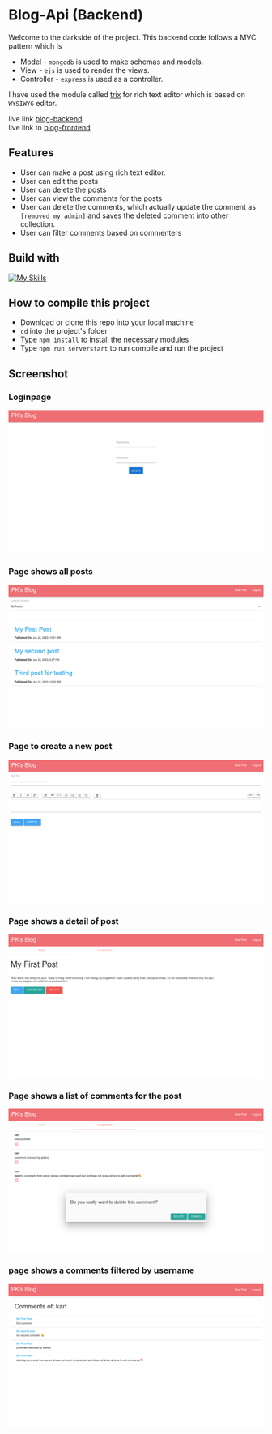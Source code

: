 # Blog-Api (Backend)

Welcome to the darkside of the project. This backend code follows a MVC pattern which is
* Model - `mongodb` is used to make schemas and models.
* View - `ejs` is used to render the views.
* Controller - `express` is used as a controller.

I have used the module called [trix](https://github.com/basecamp/trix) for rich text editor which is based on `WYSIWYG` editor.

live link [blog-backend](https://blogapi-1ei1.onrender.com)<br>
live link to [blog-frontend](https://blogapi-1ei1.onrender.com)

## Features
* User can make a post using rich text editor.
* User can edit the posts
* User can delete the posts
* User can view the comments for the posts
* User can delete the comments, which actually update the comment as `[removed my admin]` and saves the deleted comment into other collection.
* User can filter comments based on commenters

## Build with
[![My Skills](https://skillicons.dev/icons?i=js,html,css,express,mongodb,nodejs,postman,git)](https://skillicons.dev)

## How to compile this project
* Download or clone this repo into your local machine
* `cd` into the project's folder
* Type `npm install` to install the necessary modules
* Type `npm run serverstart` to run compile and run the project

## Screenshot
### Loginpage
![Secrrenshot of a login page](/assets/Screenshot%20from%202023-06-28%2011-40-25.png)

### Page shows all posts
![screen of a page shows all posts](/assets/Screenshot%20from%202023-06-28%2011-40-45.png)

### Page to create a new post
![screenshot of a page use to create a new post](/assets/Screenshot%20from%202023-06-28%2011-41-01.png)

### Page shows a detail of post
![screenshot of a page shows a detail of a post](/assets/Screenshot%20from%202023-06-28%2011-41-20.png)

### Page shows a list of comments for the post
![screenshot shows a list of comments for the post](/assets//Screenshot%20from%202023-06-28%2011-42-17.png)

### page shows a comments filtered by username
![screenshot shows a list of comments filtered by username](/assets/Screenshot%20from%202023-06-28%2013-10-59.png)
